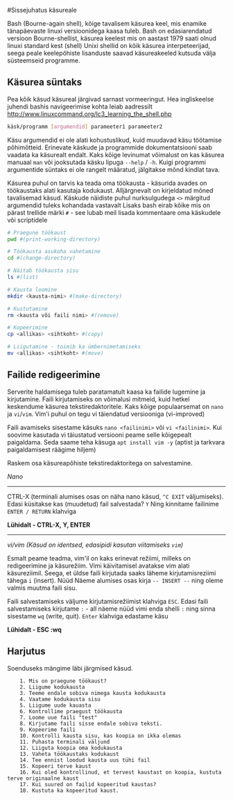 #Sissejuhatus käsureale

Bash (Bourne-again shell), kõige tavalisem käsurea keel, mis enamike tänapäevaste linuxi versioonidega  kaasa tuleb. Bash on
edasiarendatud versioon Bourne-shellist, käsurea keelest mis on aastast 1979 saati olnud linuxi standard kest (shell)
Unixi shellid on kõik käsurea interpeteerijad, seega peale keelepõhiste lisanduste saavad käsureakeeled kutsuda välja
süsteemseid programme. 


## Käsurea süntaks

Pea kõik käsud käsureal järgivad sarnast vormeeringut. Hea ingliskeelse juhendi bashis navigeerimise kohta leiab aadressilt 
http://www.linuxcommand.org/lc3_learning_the_shell.php

```bash
käsk/programm [argumendid] parameeter1 parameeter2
```

Käsu argumendid ei ole alati kohustuslikud, kuid muudavad käsu töötamise põhimõtteid. Erinevate käskude ja programmide
dokumentatsiooni saab vaadata ka käsurealt endalt. Kaks kõige levinumat võimalust on kas käsurea manuaal `man` või 
jooksutada käsku lipuga `--help` / `-h`. Kuigi programmi argumentide süntaks ei ole rangelt määratud, jälgitakse mõnd kindlat 
tava.

Käsurea puhul on tarvis ka teada oma töökausta - käsurida avades on töökaustaks alati kasutaja kodukaust. Alljärgnevalt on
kirjeldatud mõned tavalisemad käsud. Käskude näidiste puhul nurksulgudega `<>` märgitud argumendid tuleks kohandada vastavalt
Lisaks bash eirab kõike mis on pärast trellide märki `#`  - see lubab meil lisada kommentaare oma käskudele või scriptidele

```bash
# Praegune töökaust
pwd #(print-working-directory)

# Töökausta asukoha vahetamine
cd #(change-directory)

# Näitab töökausta sisu
ls #(list)

# Kausta loomine
mkdir <kausta-nimi> #(make-directory)

# Kustutamine
rm <kausta või faili nimi> #(remove)

# Kopeerimine
cp <allikas> <sihtkoht> #(copy)

# Liigutamine - toimib ka ümbernimetamiseks
mv <allikas> <sihtkoht> #(move)

```

## Failide redigeerimine

Serverite haldamisega tuleb paratamatult kaasa ka failide lugemine ja kirjutamine. Faili kirjutamiseks on võimalusi mitmeid, kuid hetkel 
keskendume käsurea tekstiredaktoritele. Kaks kõige populaarsemat on `nano` ja `vi`/`vim`. Vim'i puhul on tegu vi täiendatud versiooniga (vi-improved)

Faili avamiseks sisestame käsuks `nano <failinimi>` või `vi <failinimi>`. Kui soovime kasutada vi täiustatud versiooni peame selle 
kõigepealt paigaldama. Seda saame teha käsuga `apt install vim -y` (aptist ja tarkvara paigaldamisest räägime hiljem)

Raskem osa käsureapõhiste tekstiredaktoritega on salvestamine.

_Nano_

---

CTRL-X (terminali alumises osas on näha nano käsud, `^C EXIT` väljumiseks).
Edasi küsitakse kas (muudetud) fail salvestada? `Y`
Ning kinnitame failinime `ENTER / RETURN` klahviga

**Lühidalt - CTRL-X, Y, ENTER**


---

_vi/vim (Käsud on identsed, edasipidi kasutan viitamiseks `vim`)_


Esmalt peame teadma, vim'il on kaks erinevat režiimi, milleks on redigeerimine ja käsurežiim. Vimi käivitamisel avatakse vim
alati käsureziimil. Seega, et üldse faili kirjutada saaks läheme kirjutamisreziimi tähega `i` (insert). Nüüd Näeme alumises osas kirja `-- INSERT --` 
ning oleme valmis muutma faili sisu. 

Faili salvestamiseks väljume kirjutamisrežiimist klahviga `ESC`. Edasi faili salvestamiseks kirjutame `:` - all näeme nüüd vimi enda
shelli `:` ning sinna sisestame `wq` (write, quit). `Enter` klahviga edastame käsu

**Lühidalt - ESC :wq**

## Harjutus

Soenduseks mängime läbi järgmised käsud.

```
    1. Mis on praegune töökaust?
    2. Liigume kodukausta
    3. Teeme endale sobiva nimega kausta kodukausta
    4. Vaatame kodukausta sisu
    5. Liigume uude kauasta
    6. Kontrollime praegust töökausta
    7. Loome uue faili "test"
    8. Kirjutame faili sisse endale sobiva teksti.
    9. Kopeerime faili
    10. Kontrolli kausta sisu, kas koopia on ikka olemas 
    11. Puhasta terminali väljund
    12. Liiguta koopia oma kodukausta
    13. Vaheta töökaustaks kodukaust
    14. Tee ennist loodud kausta uus tühi fail
    15. Kopeeri terve kaust
    16. Kui oled kontrollinud, et tervest kaustast on koopia, kustuta terve originaalne kaust
    17. Kui suured on failid kopeeritud kaustas?
    18. Kustuta ka kopeeritud kaust.
```

